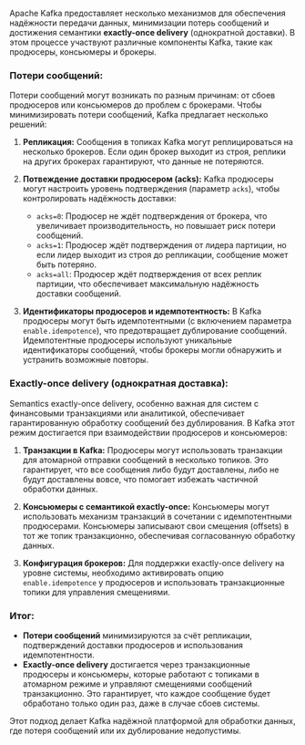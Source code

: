 Apache Kafka предоставляет несколько механизмов для обеспечения надёжности передачи данных, минимизации потерь сообщений и достижения семантики **exactly-once delivery** (однократной доставки). В этом процессе участвуют различные компоненты Kafka, такие как продюсеры, консьюмеры и брокеры.

### Потери сообщений:
Потери сообщений могут возникать по разным причинам: от сбоев продюсеров или консьюмеров до проблем с брокерами. Чтобы минимизировать потери сообщений, Kafka предлагает несколько решений:

1. **Репликация:** Сообщения в топиках Kafka могут реплицироваться на несколько брокеров. Если один брокер выходит из строя, реплики на других брокерах гарантируют, что данные не потеряются.
   
2. **Потвеждение доставки продюсером (acks):** Kafka продюсеры могут настроить уровень подтверждения (параметр `acks`), чтобы контролировать надёжность доставки:
   - `acks=0`: Продюсер не ждёт подтверждения от брокера, что увеличивает производительность, но повышает риск потери сообщений.
   - `acks=1`: Продюсер ждёт подтверждения от лидера партиции, но если лидер выходит из строя до репликации, сообщение может быть потеряно.
   - `acks=all`: Продюсер ждёт подтверждения от всех реплик партиции, что обеспечивает максимальную надёжность доставки сообщений.

3. **Идентификаторы продюсеров и идемпотентность:** В Kafka продюсеры могут быть идемпотентными (с включением параметра `enable.idempotence`), что предотвращает дублирование сообщений. Идемпотентные продюсеры используют уникальные идентификаторы сообщений, чтобы брокеры могли обнаружить и устранить возможные повторы.

### Exactly-once delivery (однократная доставка):
Semantics exactly-once delivery, особенно важная для систем с финансовыми транзакциями или аналитикой, обеспечивает гарантированную обработку сообщений без дублирования. В Kafka этот режим достигается при взаимодействии продюсеров и консьюмеров:

1. **Транзакции в Kafka:** Продюсеры могут использовать транзакции для атомарной отправки сообщений в несколько топиков. Это гарантирует, что все сообщения либо будут доставлены, либо не будут доставлены вовсе, что помогает избежать частичной обработки данных.

2. **Консьюмеры с семантикой exactly-once:** Консьюмеры могут использовать механизм транзакций в сочетании с идемпотентными продюсерами. Консьюмеры записывают свои смещения (offsets) в тот же топик транзакционно, обеспечивая согласованную обработку данных.

3. **Конфигурация брокеров:** Для поддержки exactly-once delivery на уровне системы, необходимо активировать опцию `enable.idempotence` у продюсеров и использовать транзакционные топики для управления смещениями.

### Итог:
- **Потери сообщений** минимизируются за счёт репликации, подтверждений доставки продюсеров и использования идемпотентности.
- **Exactly-once delivery** достигается через транзакционные продюсеры и консьюмеры, которые работают с топиками в атомарном режиме и управляют смещениями сообщений транзакционно. Это гарантирует, что каждое сообщение будет обработано только один раз, даже в случае сбоев системы.

Этот подход делает Kafka надёжной платформой для обработки данных, где потеря сообщений или их дублирование недопустимы.